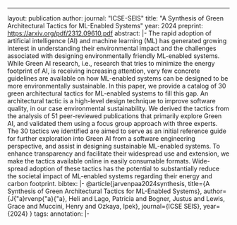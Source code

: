 ---
layout: publication
author: 
journal: "ICSE-SEIS"
title: "A Synthesis of Green Architectural Tactics for ML-Enabled Systems"
year: 2024
preprint: https://arxiv.org/pdf/2312.09610.pdf
abstract: |-
  The rapid adoption of artificial intelligence (AI) and machine learning (ML) has generated growing interest in understanding their environmental impact and the challenges associated with designing environmentally friendly ML-enabled systems. While Green AI research, i.e., research that tries to minimize the energy footprint of AI, is receiving increasing attention, very few concrete guidelines are available on how ML-enabled systems can be designed to be more environmentally sustainable. In this paper, we provide a catalog of 30 green architectural tactics for ML-enabled systems to fill this gap. An architectural tactic is a high-level design technique to improve software quality, in our case environmental sustainability. We derived the tactics from the analysis of 51 peer-reviewed publications that primarily explore Green AI, and validated them using a focus group approach with three experts. The 30 tactics we identified are aimed to serve as an initial reference guide for further exploration into Green AI from a software engineering perspective, and assist in designing sustainable ML-enabled systems. To enhance transparency and facilitate their widespread use and extension, we make the tactics available online in easily consumable formats. Wide-spread adoption of these tactics has the potential to substantially reduce the societal impact of ML-enabled systems regarding their energy and carbon footprint.
bibtex: |-
  @article{jarvenpaa2024synthesis,
    title={A Synthesis of Green Architectural Tactics for ML-Enabled Systems},
    author={J{\"a}rvenp{\"a}{\"a}, Heli and Lago, Patricia and Bogner, Justus and Lewis, Grace and Muccini, Henry and Ozkaya, Ipek},
    journal={ICSE SEIS},
    year={2024}
  }
tags:
annotation:  |-

  

